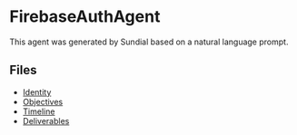 # FirebaseAuthAgent

This agent was generated by Sundial based on a natural language prompt.

## Files

- [Identity](identity.md)
- [Objectives](objectives.md)
- [Timeline](timeline.md)
- [Deliverables](deliverables.md)
